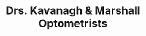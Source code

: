 ---
title: "Drs. Kavanagh & Marshall Optometrists"
url: /east-syracuse/drs-kavanagh-and-marshall-optometrists/
shop: optician
---